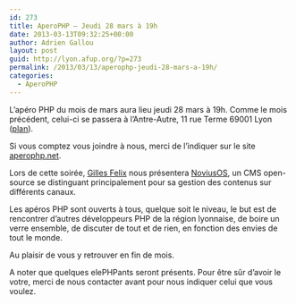```yaml
---
id: 273
title: AperoPHP – Jeudi 28 mars à 19h
date: 2013-03-13T09:32:25+00:00
author: Adrien Gallou
layout: post
guid: http://lyon.afup.org/?p=273
permalink: /2013/03/13/aperophp-jeudi-28-mars-a-19h/
categories:
  - AperoPHP
---
```

L’apéro PHP du mois de mars aura lieu jeudi 28 mars à 19h. Comme le mois précédent, celui-ci se passera à l’Antre-Autre, 11 rue Terme 69001 Lyon ([plan](http://goo.gl/maps/Wb31r)).

Si vous comptez vous joindre à nous, merci de l’indiquer sur le site [aperophp.net](http://www.aperophp.net/290/view.html).

Lors de cette soirée, [Gilles Felix](https://twitter.com/felixgilles) nous présentera [NoviusOS](https://github.com/novius-os), un CMS open-source se distinguant principalement pour sa gestion des contenus sur différents canaux.

Les apéros PHP sont ouverts à tous, quelque soit le niveau, le but est de rencontrer d’autres développeurs PHP de la région lyonnaise, de boire un verre ensemble, de discuter de tout et de rien, en fonction des envies de tout le monde.

Au plaisir de vous y retrouver en fin de mois.

A noter que quelques elePHPants seront présents. Pour être sûr d&rsquo;avoir le votre, merci de nous contacter avant pour nous indiquer celui que vous voulez.